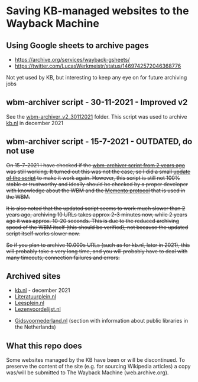 # Saving KB-managed websites to the Wayback Machine

## Using Google sheets to archive pages
* https://archive.org/services/wayback-gsheets/
* https://twitter.com/LucasWerkmeistr/status/1469742572046368776

Not yet used by KB, but interesting to keep any eye on for future archiving jobs

## wbm-archiver script - 30-11-2021 - Improved v2 
See the [wbm-archiver_v2_30112021](wbm-archiver_v2_30112021) folder. This script was used to archive [kb.nl](kb.nl) in december 2021

## wbm-archiver script - 15-7-2021 - OUTDATED, do not use
<s>On 15-7-2021 I have checked if the [wbm-archiver script from 2 years ago](Literatuurplein/scripts/wbm-archiver/SaveLiteratuurpleinToWaybackMachine.py) was still working. It turned out this was not the case, so I did a small [update of the script](wbm-archiver_15072021/SaveToWaybackMachine.py) to make it work again. However, this script is still not 100% stable or trustworthy and ideally should be checked by a proper developer with knowledge about the WBM and the [Memento protocol](http://mementoweb.org/guide/rfc/) that is used in the WBM. 

It is also noted that the updated script seems to work much slower than 2 years ago, archiving 10 URLs takes approx 2-3 minutes now, while 2 years ago it was approx. 10-20 seconds. This is due to the reduced archiving speed of the WBM itself (this should be verified), not because the updated script itself works slower now. 

So if you plan to archive 10.000s URLs (such as for kb.nl, later in 2021), this will probably take a very long time, and you will probably have to deal with many timeouts, connection failures and errors.</s>

## Archived sites 
* [kb.nl](kb.nl) - december 2021
* [Literatuurplein.nl](Literatuurplein)
* [Leesplein.nl](Leesplein)
* [Lezenvoordelijst.nl](LezenVoorDeLijst)
<!--* [Literaireprijzen.nl](https://github.com/ookgezellig/SaveToWaybackMachine/tree/master/LiterairePrijzennl)-->
* [Gidsvoornederland.nl](https://www.gidsvoornederland.nl/werken-met-gids/meerwaarde-voor-bibliotheken/bibliotheken-in-nederland) (section with information about public libraries in the Netherlands)

## What this repo does
Some websites managed by the KB have been or will be discontinued. To preserve the content of the site (e.g. for sourcing Wikipedia articles) a copy was/will be submitted to The Wayback Machine (web.archive.org).
